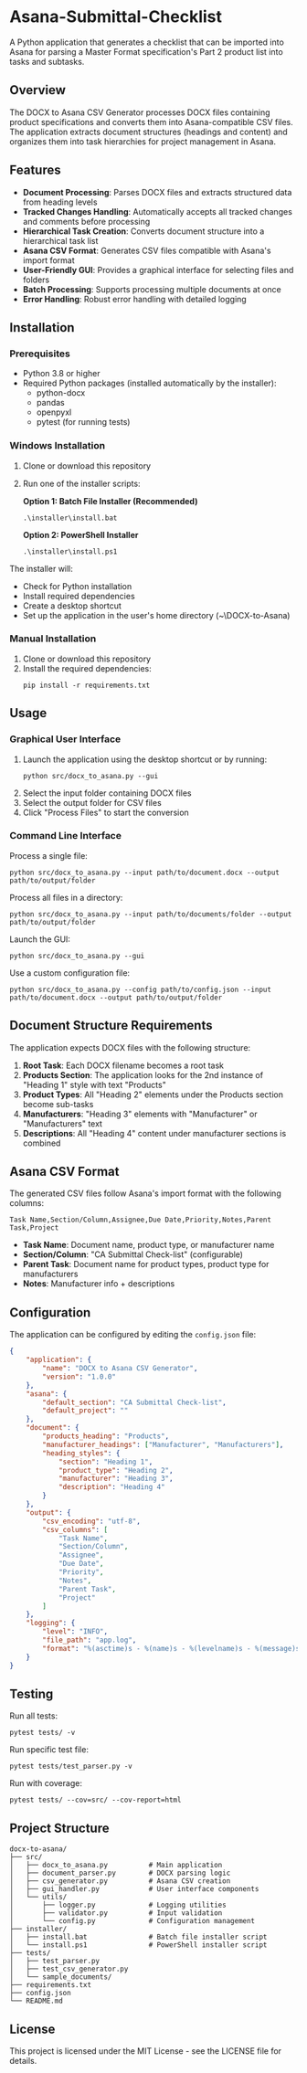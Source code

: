 # Asana-Submittal-Checklist

A Python application that generates a checklist that can be imported into Asana for parsing a Master Format specification's Part 2 product list into tasks and subtasks.

## Overview

The DOCX to Asana CSV Generator processes DOCX files containing product specifications and converts them into Asana-compatible CSV files. The application extracts document structures (headings and content) and organizes them into task hierarchies for project management in Asana.

## Features

- **Document Processing**: Parses DOCX files and extracts structured data from heading levels
- **Tracked Changes Handling**: Automatically accepts all tracked changes and comments before processing
- **Hierarchical Task Creation**: Converts document structure into a hierarchical task list
- **Asana CSV Format**: Generates CSV files compatible with Asana's import format
- **User-Friendly GUI**: Provides a graphical interface for selecting files and folders
- **Batch Processing**: Supports processing multiple documents at once
- **Error Handling**: Robust error handling with detailed logging

## Installation

### Prerequisites

- Python 3.8 or higher
- Required Python packages (installed automatically by the installer):
  - python-docx
  - pandas
  - openpyxl
  - pytest (for running tests)

### Windows Installation

1. Clone or download this repository
2. Run one of the installer scripts:

   **Option 1: Batch File Installer (Recommended)**
   ```
   .\installer\install.bat
   ```

   **Option 2: PowerShell Installer**
   ```
   .\installer\install.ps1
   ```
   
The installer will:
- Check for Python installation
- Install required dependencies
- Create a desktop shortcut
- Set up the application in the user's home directory (~\DOCX-to-Asana)

### Manual Installation

1. Clone or download this repository
2. Install the required dependencies:
   ```
   pip install -r requirements.txt
   ```

## Usage

### Graphical User Interface

1. Launch the application using the desktop shortcut or by running:
   ```
   python src/docx_to_asana.py --gui
   ```
2. Select the input folder containing DOCX files
3. Select the output folder for CSV files
4. Click "Process Files" to start the conversion

### Command Line Interface

Process a single file:
```
python src/docx_to_asana.py --input path/to/document.docx --output path/to/output/folder
```

Process all files in a directory:
```
python src/docx_to_asana.py --input path/to/documents/folder --output path/to/output/folder
```

Launch the GUI:
```
python src/docx_to_asana.py --gui
```

Use a custom configuration file:
```
python src/docx_to_asana.py --config path/to/config.json --input path/to/document.docx --output path/to/output/folder
```

## Document Structure Requirements

The application expects DOCX files with the following structure:

1. **Root Task**: Each DOCX filename becomes a root task
2. **Products Section**: The application looks for the 2nd instance of "Heading 1" style with text "Products"
3. **Product Types**: All "Heading 2" elements under the Products section become sub-tasks
4. **Manufacturers**: "Heading 3" elements with "Manufacturer" or "Manufacturers" text
5. **Descriptions**: All "Heading 4" content under manufacturer sections is combined

## Asana CSV Format

The generated CSV files follow Asana's import format with the following columns:
```
Task Name,Section/Column,Assignee,Due Date,Priority,Notes,Parent Task,Project
```

- **Task Name**: Document name, product type, or manufacturer name
- **Section/Column**: "CA Submittal Check-list" (configurable)
- **Parent Task**: Document name for product types, product type for manufacturers
- **Notes**: Manufacturer info + descriptions

## Configuration

The application can be configured by editing the `config.json` file:

```json
{
    "application": {
        "name": "DOCX to Asana CSV Generator",
        "version": "1.0.0"
    },
    "asana": {
        "default_section": "CA Submittal Check-list",
        "default_project": ""
    },
    "document": {
        "products_heading": "Products",
        "manufacturer_headings": ["Manufacturer", "Manufacturers"],
        "heading_styles": {
            "section": "Heading 1",
            "product_type": "Heading 2",
            "manufacturer": "Heading 3",
            "description": "Heading 4"
        }
    },
    "output": {
        "csv_encoding": "utf-8",
        "csv_columns": [
            "Task Name",
            "Section/Column",
            "Assignee",
            "Due Date",
            "Priority",
            "Notes",
            "Parent Task",
            "Project"
        ]
    },
    "logging": {
        "level": "INFO",
        "file_path": "app.log",
        "format": "%(asctime)s - %(name)s - %(levelname)s - %(message)s"
    }
}
```

## Testing

Run all tests:
```
pytest tests/ -v
```

Run specific test file:
```
pytest tests/test_parser.py -v
```

Run with coverage:
```
pytest tests/ --cov=src/ --cov-report=html
```

## Project Structure

```
docx-to-asana/
├── src/
│   ├── docx_to_asana.py          # Main application
│   ├── document_parser.py        # DOCX parsing logic
│   ├── csv_generator.py          # Asana CSV creation
│   ├── gui_handler.py            # User interface components
│   └── utils/
│       ├── logger.py             # Logging utilities
│       ├── validator.py          # Input validation
│       └── config.py             # Configuration management
├── installer/
│   ├── install.bat               # Batch file installer script
│   └── install.ps1               # PowerShell installer script
├── tests/
│   ├── test_parser.py
│   ├── test_csv_generator.py
│   └── sample_documents/
├── requirements.txt
├── config.json
└── README.md
```

## License

This project is licensed under the MIT License - see the LICENSE file for details.
